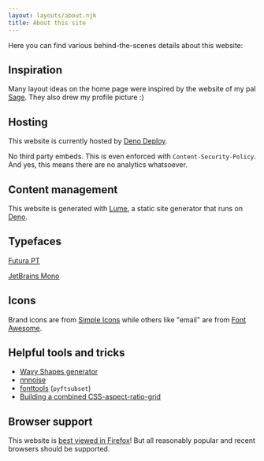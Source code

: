 ```yaml
---
layout: layouts/about.njk
title: About this site
---
```


Here you can find various behind-the-scenes details about this website:

## Inspiration

Many layout ideas on the home page were inspired by the website of my pal [Sage](https://www.wavebeem.com/).
They also drew my profile picture :)

## Hosting

This website is currently hosted by [Deno Deploy](https://deno.com/deploy).

No third party embeds. This is even enforced with `Content-Security-Policy`.
And yes, this means there are no analytics whatsoever.

## Content management

This website is generated with [Lume](https://lume.land/), a static site generator that runs on [Deno](https://deno.land/).


## Typefaces

[Futura PT](https://fonts.adobe.com/fonts/futura-pt)

[JetBrains Mono](https://www.jetbrains.com/lp/mono/)

<!-- This website is set in [Recursive by Arrow Type](https://www.recursive.design/)…
yes, including code snippets: this is a variable font that has "monospace-ness" as a variability axis.

Also, [Silkscreen](https://kottke.org/plus/type/silkscreen/) is used for the tiny nostalgic badges at the bottom of the page. -->

## Icons

Brand icons are from [Simple Icons](https://simpleicons.org/)
while others like "email" are from [Font Awesome](https://fontawesome.com/).

## Helpful tools and tricks

- [Wavy Shapes generator](https://css-generators.com/wavy-shapes/)
- [nnnoise](https://fffuel.co/nnnoise/)
- [fonttools](https://github.com/fonttools/fonttools) (`pyftsubset`)
- [Building a combined CSS-aspect-ratio-grid](https://9elements.com/blog/building-a-combined-css-aspect-ratio-grid/)

## Browser support

This website is [best viewed in Firefox](https://www.mozilla.org/en-US/firefox/new/)!
But all reasonably popular and recent browsers should be supported.